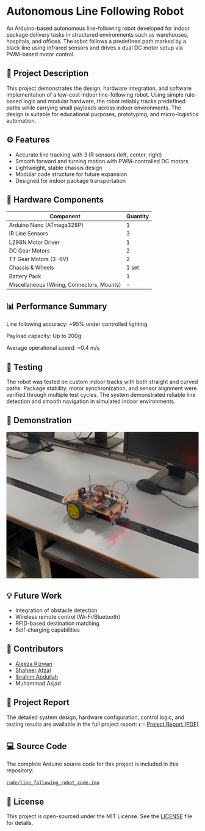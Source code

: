 # Autonomous Line Following Robot

An Arduino-based autonomous line-following robot developed for indoor package delivery tasks in structured environments such as warehouses, hospitals, and offices. The robot follows a predefined path marked by a black line using infrared sensors and drives a dual DC motor setup via PWM-based motor control.

## 📖 Project Description

This project demonstrates the design, hardware integration, and software implementation of a low-cost indoor line-following robot. Using simple rule-based logic and modular hardware, the robot reliably tracks predefined paths while carrying small payloads across indoor environments. The design is suitable for educational purposes, prototyping, and micro-logistics automation.

## ⚙️ Features

- Accurate line tracking with 3 IR sensors (left, center, right)
- Smooth forward and turning motion with PWM-controlled DC motors
- Lightweight, stable chassis design
- Modular code structure for future expansion
- Designed for indoor package transportation

## 🔧 Hardware Components

| Component | Quantity |
| ----------- | ----------- |
| Arduino Nano (ATmega328P) | 1 |
| IR Line Sensors | 3 |
| L298N Motor Driver | 1 |
| DC Gear Motors | 2 |
| TT Gear Motors (3-6V) | 2 |
| Chassis & Wheels | 1 set |
| Battery Pack | 1 |
| Miscellaneous (Wiring, Connectors, Mounts) | - |

## 📊 Performance Summary

Line following accuracy: ~95% under controlled lighting

Payload capacity: Up to 200g

Average operational speed: ~0.4 m/s

## 🧪 Testing

The robot was tested on custom indoor tracks with both straight and curved paths. Package stability, motor synchronization, and sensor alignment were verified through multiple test cycles. The system demonstrated reliable line detection and smooth navigation in simulated indoor environments.

## 📸 Demonstration

![Robot Demo](images/robotDemo.jpg)

## 💡 Future Work

- Integration of obstacle detection
- Wireless remote control (Wi-Fi/Bluetooth)
- RFID-based destination matching
- Self-charging capabilities

## 👥 Contributors

- [Aleeza Rizwan](https://github.com/its-aleezA)
- [Shaheer Afzal](https://github.com/ShaheerAfzal)
- [Ibrahim Abdullah](https://github.com/Ibrahim5570)
- Muhammad Asjad

## 📄 Project Report

The detailed system design, hardware configuration, control logic, and testing results are available in the full project report:
👉 [Project Report (PDF)](report/Project_Report.pdf)

## 💻 Source Code

The complete Arduino source code for this project is included in this repository:

[`code/line_following_robot_code.ino`](code/line_following_robot_code.ino)

## 🔖 License

This project is open-sourced under the MIT License. See the [LICENSE](LICENSE) file for details.
